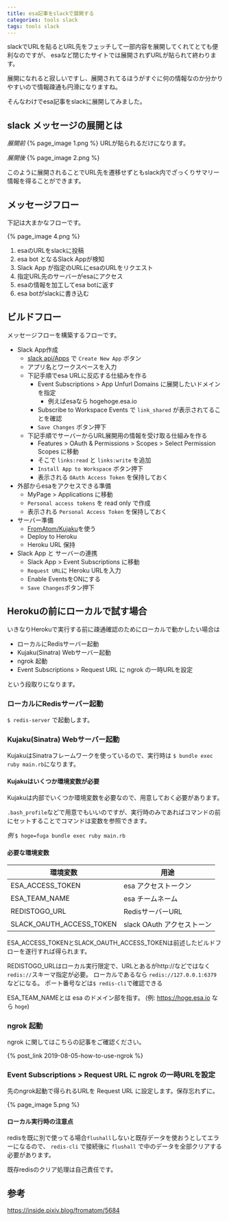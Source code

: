 ```yaml
---
title: esa記事をslackで展開する
categories: tools slack
tags: tools slack
---
```

slackでURLを貼るとURL先をフェッチして一部内容を展開してくれてとても便利なのですが、
esaなど閉じたサイトでは展開されずURLが貼られて終わります。

展開になれると寂しいですし、展開されてるほうがすぐに何の情報なのか分かりやすいので情報疎通も円滑になりますね。

そんなわけでesa記事をslackに展開してみました。

## slack メッセージの展開とは

*展開前*
{% page_image 1.png %}
URLが貼られるだけになります。

*展開後*
{% page_image 2.png %}

このように展開されることでURL先を遷移せずともslack内でざっくりサマリー情報を得ることができます。



## メッセージフロー

下記は大まかなフローです。

{% page_image 4.png %}

1. esaのURLをslackに投稿
1. esa bot となるSlack Appが検知
1. Slack App が指定のURLにesaのURLをリクエスト
1. 指定URL先のサーバーがesaにアクセス
1. esaの情報を加工してesa botに返す
1. esa botがslackに書き込む

## ビルドフロー

メッセージフローを構築するフローです。

- Slack App作成
  - [slack api/Apps](https://api.slack.com/apps) で `Create New App` ボタン
  - アプリ名とワークスペースを入力
  - 下記手順でesa URLに反応する仕組みを作る
    - Event Subscriptions > App Unfurl Domains に展開したいドメインを指定
      - 例えばesaなら hogehoge.esa.io
    - Subscribe to Workspace Events で `link_shared` が表示されてることを確認
    - `Save Changes` ボタン押下
  - 下記手順でサーバーからURL展開用の情報を受け取る仕組みを作る
    - Features > OAuth & Permissions > Scopes > Select Permission Scopes に移動
    - そこで `links:read` と `links:write` を追加
    - `Install App to Workspace` ボタン押下
    - 表示される `OAuth Access Token` を保持しておく
- 外部からesaをアクセスできる準備
  - MyPage > Applications に移動
  - `Personal access tokens` を read only で作成
  - 表示される `Personal Access Token` を保持しておく
- サーバー準備
  - [FromAtom/Kujaku](https://github.com/FromAtom/Kujaku)を使う
  - Deploy to Heroku
  - Heroku URL 保持
- Slack App と サーバーの連携
  - Slack App > Event Subscriptions に移動
  - `Request URL`に Heroku URLを入力
  - Enable EventsをONにする
  - `Save Changes`ボタン押下

## Herokuの前にローカルで試す場合

いきなりHerokuで実行する前に疎通確認のためにローカルで動かしたい場合は

- ローカルにRedisサーバー起動
- Kujaku(Sinatra) Webサーバー起動
- ngrok 起動
- Event Subscriptions > Request URL に ngrok の一時URLを設定

という段取りになります。

### ローカルにRedisサーバー起動

`$ redis-server` で起動します。

### Kujaku(Sinatra) Webサーバー起動

KujakuはSinatraフレームワークを使っているので、実行時は
`$ bundle exec ruby main.rb`になります。

#### Kujakuはいくつか環境変数が必要
Kujakuは内部でいくつか環境変数を必要なので、用意しておく必要があります。

`.bash_profile`などで用意でもいいのですが、実行時のみであればコマンドの前にセットすることでコマンドは変数を参照できます。

*例*
`$ hoge=fuga bundle exec ruby main.rb`


#### 必要な環境変数

|環境変数|用途|
|---|---|
|ESA_ACCESS_TOKEN|esa アクセストークン|
|ESA_TEAM_NAME|esa チームネーム|
|REDISTOGO_URL|RedisサーバーURL|
|SLACK_OAUTH_ACCESS_TOKEN|slack OAuth アクセストーン|

ESA_ACCESS_TOKENとSLACK_OAUTH_ACCESS_TOKENは前述したビルドフローを遂行すれば得られます。

REDISTOGO_URLはローカル実行限定で、URLとあるがhttp://などではなく`redis://`スキーマ指定が必要。
ローカルであるなら `redis://127.0.0.1:6379` などになる。
ポート番号などは`$ redis-cli`で確認できる


ESA_TEAM_NAMEとは esa のドメイン部を指す。 (例: https://hoge.esa.io なら `hoge`)

### ngrok 起動

ngrok に関してはこちらの記事をご確認ください。

{% post_link 2019-08-05-how-to-use-ngrok %}

### Event Subscriptions > Request URL に ngrok の一時URLを設定

先のngrok起動で得られるURLを Request URL に設定します。保存忘れずに。

{% page_image 5.png %}

#### ローカル実行時の注意点

redisを既に別で使ってる場合`flushall`しないと既存データを使おうとしてエラーになるので、
`redis-cli` で接続後に `flushall` で中のデータを全部クリアする必要があります。

既存redisのクリア処理は自己責任です。

## 参考
https://inside.pixiv.blog/fromatom/5684
